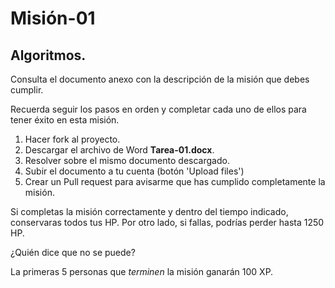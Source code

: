 # Misión-01

## Algoritmos.

Consulta el documento anexo con la descripción de la misión que debes cumplir.

Recuerda seguir los pasos en orden y completar cada uno de ellos para tener éxito en esta misión.
1. Hacer fork al proyecto.
2. Descargar el archivo de Word **Tarea-01.docx**.
3. Resolver sobre el mismo documento descargado.
4. Subir el documento a tu cuenta (botón 'Upload files')
5. Crear un Pull request para avisarme que has cumplido completamente la misión.

Si completas la misión correctamente y dentro del tiempo indicado, conservaras todos tus HP. Por otro lado, si fallas, podrías perder hasta 1250 HP.

¿Quién dice que no se puede?

La primeras 5 personas que *terminen* la misión ganarán 100 XP.
